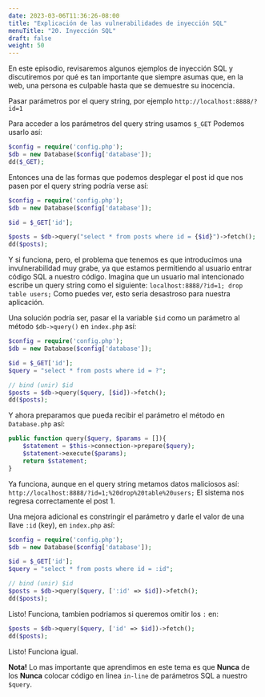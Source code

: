 ```yaml
---
date: 2023-03-06T11:36:26-08:00
title: "Explicación de las vulnerabilidades de inyección SQL"
menuTitle: "20. Inyección SQL"
draft: false
weight: 50
---
```


En este episodio, revisaremos algunos ejemplos de inyección SQL y discutiremos por qué es tan importante que siempre asumas que, en la web, una persona es culpable hasta que se demuestre su inocencia.

Pasar parámetros por el query string, por ejemplo
`http://localhost:8888/?id=1`

Para acceder a los parámetros del query string usamos
`$_GET`
Podemos usarlo así:
```php
$config = require('config.php');
$db = new Database($config['database']);
dd($_GET);
```
Entonces una de las formas que podemos desplegar el post id que nos pasen por el query string podría verse así:
```php
$config = require('config.php');
$db = new Database($config['database']);

$id = $_GET['id'];

$posts = $db->query("select * from posts where id = {$id}")->fetch();
dd($posts);
```
Y si funciona, pero, el problema que tenemos es que introducimos una invulnerabilidad muy grabe, ya que estamos permitiendo al usuario entrar código SQL a nuestro código.
Imagina que un usuario mal intencionado escribe un query string como el siguiente:
`localhost:8888/?id=1; drop table users;` 
Como puedes ver, esto seria desastroso para nuestra aplicación.

Una solución podría ser, pasar el la variable `$id` como un parámetro al método  `$db->query()`  en `index.php` así:
```php
$config = require('config.php');
$db = new Database($config['database']);

$id = $_GET['id'];
$query = "select * from posts where id = ?";

// bind (unir) $id
$posts = $db->query($query, [$id])->fetch();
dd($posts);
```
Y ahora preparamos que pueda recibir el parámetro el método en `Database.php` así:
```php
public function query($query, $params = []){
	$statement = $this->connection->prepare($query);
	$statement->execute($params);
	return $statement;
}
```
Ya funciona, aunque en el query string metamos datos maliciosos así:
`http://localhost:8888/?id=1;%20drop%20table%20users;`
El sistema nos regresa correctamente el post 1.

Una mejora adicional es constringir el parámetro y darle el valor de una llave `:id` (key), en `index.php` así:
```php
$config = require('config.php');
$db = new Database($config['database']);

$id = $_GET['id'];
$query = "select * from posts where id = :id";

// bind (unir) $id
$posts = $db->query($query, [':id' => $id])->fetch();
dd($posts);
```
Listo!
Funciona, tambien podriamos si queremos omitir los `:` en:
```php
$posts = $db->query($query, ['id' => $id])->fetch();
dd($posts);
```
Listo!
Funciona igual.

**Nota!**
Lo mas importante que aprendimos en este tema es que **Nunca** de los **Nunca** colocar código en linea `in-line` de parámetros SQL a nuestro `$query`.



